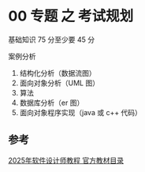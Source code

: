 # 00 专题 之 考试规划

基础知识 75 分至少要 45 分

案例分析

1. 结构化分析（数据流图）
2. 面向对象分析（UML 图）
3. 算法
4. 数据库分析（er 图）
5. 面向对象程序实现（java 或 c++ 代码）

## 参考

[2025年软件设计师教程 官方教材目录](https://www.cnitpm.com/pm1/140927.html)
